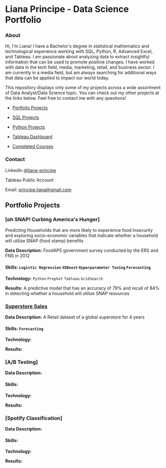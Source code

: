 # Liana Principe - Data Science Portfolio
### About
Hi, I'm Liana! I have a Bachelor's degree in statistical mathematics and technological experience working with SQL, Python, R, Advanced Excel, and Tableau. I am passionate about analyzing data to extract insightful information that can be used to promote positive changes. I have worked with data in the tech field, media, marketing, retail, and business sector. I am currently in a media field, but am always searching for additional ways that data can be applied to impact our world today.

This repository displays only some of my projects across a wide assortment of Data Analyst/Data Science topic. You can check out my other projects at the links below. Feel free to contact me with any questions!

- [Portfolio Projects](https://github.com/lap309/Data-Analysis-Portfolio/edit/main/README.md#portfolio-projects)

- [SQL Projects](https://github.com/lap309/SQL-Queries)

- [Python Projects](https://github.com/lap309/Python)

- [Tableau Dashboard]()

- [Completed Courses]()

### Contact

LinkedIn                  [@liana-principe](https://www.linkedin.com/in/liana-principe/)

Tableau Public Account

Email:                    principe.liana@gmail.com

## Portfolio Projects
### [oh SNAP! Curbing America's Hunger]
Predicting Households that are more likely to experience food insecurity and exploring socio-economic variables that indicate whether a household will utilize SNAP (food stamp) benefits

**Data Description:** FoodAPS government survey conducted by the ERS and FNS in 2012
#### Skills: `Logistic Regression` `XGBoost` `Hyperparameter Tuning` `Forecasting`
**Technology:** `Python` `Prophet` `Tableau` `GridSearch`

**Results:** A predictive model that has an accuracy of 79% and recall of 84% in detecting whether a household will utilize SNAP resources

### [Superstore Sales](https://github.com/lap309/Data-Analysis-Portfolio/tree/main/Superstore%20Sales%20Data) 

**Data Description:** A Retail dataset of a global superstore for 4 years
#### Skills: `Forecasting`
**Technology:**

**Results:**

### [A/B Testing]

**Data Description:**
#### Skills:
**Technology:**

**Results:**


### [Spotify Classification]

**Data Description:**
#### Skills:
**Technology:**

**Results:**


